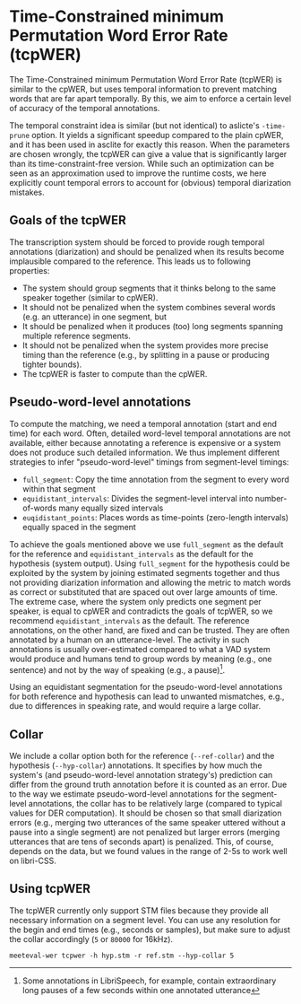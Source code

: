 # Time-Constrained minimum Permutation Word Error Rate (tcpWER)

The Time-Constrained minimum Permutation Word Error Rate (tcpWER) is similar to the cpWER, but uses temporal information to prevent matching words that are far apart temporally.
By this, we aim to enforce a certain level of accuracy of the temporal annotations.

The temporal constraint idea is similar (but not identical) to aslicte's `-time-prune` option.
It yields a significant speedup compared to the plain cpWER, and it has been used in asclite for exactly this reason.
When the parameters are chosen wrongly, the tcpWER can give a value that is significantly larger than its time-constraint-free version.
While such an optimization can be seen as an approximation used to improve the runtime costs, we here explicitly count temporal errors to account for (obvious) temporal diarization mistakes.   

## Goals of the tcpWER
The transcription system should be forced to provide rough temporal annotations (diarization) and should be penalized when its results become implausible compared to the reference. 
This leads us to following properties:

- The system should group segments that it thinks belong to the same speaker together (similar to cpWER).
- It should not be penalized when the system combines several words (e.g. an utterance) in one segment, but
- It should be penalized when it produces (too) long segments spanning multiple reference segments.
- It should not be penalized when the system provides more precise timing than the reference (e.g., by splitting in a pause or producing tighter bounds).
- The tcpWER is faster to compute than the cpWER.

## Pseudo-word-level annotations
To compute the matching, we need a temporal annotation (start and end time) for each word.
Often, detailed word-level temporal annotations are not available, either because annotating a reference is expensive or a system does not produce such detailed information.
We thus implement different strategies to infer "pseudo-word-level" timings from segment-level timings:

- `full_segment`: Copy the time annotation from the segment to every word within that segment
- `equidistant_intervals`: Divides the segment-level interval into number-of-words many equally sized intervals
- `euqidistant_points`: Places words as time-points (zero-length intervals) equally spaced in the segment

To achieve the goals mentioned above we use `full_segment` as the default for the reference and `equidistant_intervals` as the default for the hypothesis (system output).
Using `full_segment` for the hypothesis could be exploited by the system by joining estimated segments together and thus not providing diarization information and allowing the metric to match words as correct or substituted that are spaced out over large amounts of time.
The extreme case, where the system only predicts one segment per speaker, is equal to cpWER and contradicts the goals of tcpWER, so we recommend `equidistant_intervals` as the default.
The reference annotations, on the other hand, are fixed and can be trusted.
They are often annotated by a human on an utterance-level.
The activity in such annotations is usually over-estimated compared to what a VAD system would produce and humans tend to group words by meaning (e.g., one sentence) and not by the way of speaking (e.g., a pause)[^1].

Using an equidistant segmentation for the pseudo-word-level annotations for both reference and hypothesis can lead to unwanted mismatches, e.g., due to differences in speaking rate, and would require a large collar.

## Collar
We include a collar option both for the reference (`--ref-collar`) and the hypothesis (`--hyp-collar`) annotations.
It specifies by how much the system's (and pseudo-word-level annotation strategy's) prediction can differ from the ground truth annotation before it is counted as an error.
Due to the way we estimate pseudo-word-level annotations for the segment-level annotations, the collar has to be relatively large (compared to typical values for DER computation).
It should be chosen so that small diarization errors (e.g., merging two utterances of the same speaker uttered without a pause into a single segment) are not penalized but larger errors (merging utterances that are tens of seconds apart) is penalized.
This, of course, depends on the data, but we found values in the range of 2-5s to work well on libri-CSS.

## Using tcpWER

The tcpWER currently only support STM files because they provide all necessary information on a segment level.
You can use any resolution for the begin and end times (e.g., seconds or samples), but make sure to adjust the collar accordingly (`5` or `80000` for 16kHz).
```shell
meeteval-wer tcpwer -h hyp.stm -r ref.stm --hyp-collar 5
```

[^1]: Some annotations in LibriSpeech, for example, contain extraordinary long pauses of a few seconds within one annotated utterance
